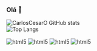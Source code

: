 ### Olá 👋


![CarlosCesarO GitHub stats](https://github-readme-stats.vercel.app/api?username=CarlosCesarO&show_icons=true&theme=transparent)  
![Top Langs](https://github-readme-stats.vercel.app/api/top-langs/?username=CarlosCesarO&hide_progress=false)  


<div style="display: inline_block">
  <img align="center" alt="html5" src="https://img.shields.io/badge/HTML-239120?style=for-the-badge&logo=html5&logoColor=white"/>
  <img align="center" alt="html5" src="https://img.shields.io/badge/Ubuntu-E95420?style=for-the-badge&logo=ubuntu&logoColor=white"/>
  <img align="center" alt="html5" src="https://img.shields.io/badge/Ubuntu-E95420?style=for-the-badge&logo=ubuntu&logoColor=white"/>
  <img align="center" alt="html5" src="https://img.shields.io/badge/Ubuntu-E95420?style=for-the-badge&logo=ubuntu&logoColor=white"/>

  
</div>
